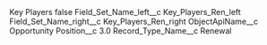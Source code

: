 <?xml version="1.0" encoding="UTF-8"?>
<CustomMetadata xmlns="http://soap.sforce.com/2006/04/metadata" xmlns:xsi="http://www.w3.org/2001/XMLSchema-instance" xmlns:xsd="http://www.w3.org/2001/XMLSchema">
    <label>Key Players</label>
    <protected>false</protected>
    <values>
        <field>Field_Set_Name_left__c</field>
        <value xsi:type="xsd:string">Key_Players_Ren_left</value>
    </values>
    <values>
        <field>Field_Set_Name_right__c</field>
        <value xsi:type="xsd:string">Key_Players_Ren_right</value>
    </values>
    <values>
        <field>ObjectApiName__c</field>
        <value xsi:type="xsd:string">Opportunity</value>
    </values>
    <values>
        <field>Position__c</field>
        <value xsi:type="xsd:double">3.0</value>
    </values>
    <values>
        <field>Record_Type_Name__c</field>
        <value xsi:type="xsd:string">Renewal</value>
    </values>
</CustomMetadata>
